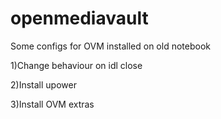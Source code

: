 # openmediavault
Some configs for OVM installed on old notebook

1)Change behaviour on idl close

2)Install upower

3)Install OVM extras
